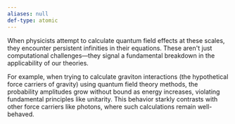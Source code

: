```yaml
---
aliases: null
def-type: atomic
---
```

   
When physicists attempt to calculate quantum field effects at these scales, they encounter persistent infinities in their equations. These aren't just computational challenges—they signal a fundamental breakdown in the applicability of our theories.   
   
For example, when trying to calculate graviton interactions (the hypothetical force carriers of gravity) using quantum field theory methods, the probability amplitudes grow without bound as energy increases, violating fundamental principles like unitarity. This behavior starkly contrasts with other force carriers like photons, where such calculations remain well-behaved.
